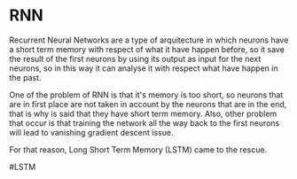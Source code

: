 # RNN

Recurrent Neural Networks are a type of arquitecture in which neurons have a short term memory with respect of what it have happen before, so it save the result of the first neurons by using its output as input for the next neurons, so in this way it can analyse it with respect what have happen in the past.

One of the problem of RNN is that it's memory is too short, so neurons that are in first place are not taken in account by the neurons that are in the end, that is why is said that they have short term memory. Also, other problem that occur is that training the network all the way back to the first neurons will lead to vanishing gradient descent issue.

For that reason, Long Short Term Memory (LSTM) came to the rescue.

#LSTM
